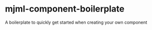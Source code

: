# mjml-component-boilerplate
A boilerplate to quickly get started when creating your own component 
